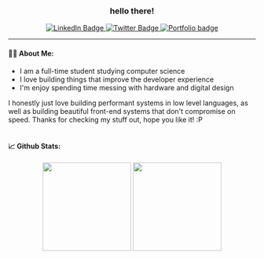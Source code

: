 <div id="header" align="center">
    <h3>hello there!</h3>
   <div id="badges">
      <a href="https://www.linkedin.com/in/daniel-aguilera-469129208/">
        <img src="https://img.shields.io/badge/LinkedIn-9cf?style=for-the-badge&logo=linkedin&logoColor=white" alt="LinkedIn Badge"/>
      </a>
      <a href="https://twitter.com/danlikestocode">
        <img src="https://img.shields.io/badge/Twitter-blue?style=for-the-badge&logo=twitter&logoColor=white" alt="Twitter Badge"/>
      </a>
      <a href="https://dans.software/">
        <img src="https://img.shields.io/badge/Website-9cf?style=for-the-badge&logo=google-chrome" alt="Portfolio badge"/>
      </a>
    </div>
</div>

---

#### :man_technologist: About Me:

- I am a full-time student studying computer science
- I love building things that improve the developer experience
- I'm enjoy spending time messing with hardware and digital design

I honestly just love building performant systems in low level languages,
as well as building beautiful front-end systems that don't compromise on speed.
Thanks for checking my stuff out, hope you like it! :P
<br>
<br>

#### :chart_with_upwards_trend: Github Stats:

<div align="center">
    <img height="180em" src="https://github-readme-stats.vercel.app/api?username=danlikestocode&show_icons=true&hide_border=true&&count_private=true&include_all_commits=true" />
    <img height="180em" src="https://github-readme-stats.vercel.app/api/top-langs/?username=danlikestocode&exclude_repo=KNN-Image-Classification&show_icons=true&hide_border=true&layout=compact&langs_count=8"/>
</div>
